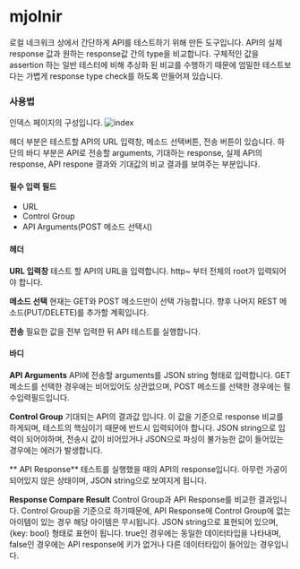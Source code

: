# mjolnir

로컬 네크워크 상에서 간단하게 API를 테스트하기 위해 만든 도구입니다.
API의 실제 response 값과 원하는 response값 간의 type을 비교합니다.
구체적인 값을 assertion 하는 일반 테스터에 비해 추상화 된 비교를 수행하기 때문에 엄밀한 테스트보다는 가볍게 response type check를 하도록 만들어져 있습니다.

### 사용법

인덱스 페이지의 구성입니다.
![index](https://github.com/jamanvo/jamanvo.github.io/blob/master/assets/img/post/mjolnir_index.png)

헤더 부분은 테스트할 API의 URL 입력창, 메소드 선택버튼, 전송 버튼이 있습니다.
하단의 바디 부분은 API로 전송할 arguments, 기대하는 response, 실제 API의 response, API respone 결과와 기대값의 비교 결과를 보여주는 부분입니다.

#### 필수 입력 필드
* URL
* Control Group
* API Arguments(POST 메소드 선택시)

#### 헤더

**URL 입력창**
테스트 할 API의 URL을 입력합니다.
http~ 부터 전체의 root가 입력되어야 합니다.

**메소드 선택**
현재는 GET와 POST 메소드만이 선택 가능합니다.
향후 나머지 REST 메소드(PUT/DELETE)를 추가할 계획입니다. 

**전송**
필요한 값을 전부 입력한 뒤 API 테스트를 실행합니다.

#### 바디

**API Arguments**
API에 전송할 arguments를 JSON string 형태로 입력합니다.
GET 메소드를 선택한 경우에는 비어있어도 상관없으며, POST 메소드를 선택한 경우에는 필수입력필드입니다.

**Control Group**
기대되는 API의 결과값 입니다.
이 값을 기준으로 response 비교를 하게되며, 테스트의 핵심이기 때문에 반드시 입력되어야 합니다.
JSON string으로 입력이 되어야하며, 전송시 값이 비어있거나 JSON으로 파싱이 불가능한 값이 들어있는 경우에는 에러가 발생합니다.

** API Response**
테스트를 실행했을 때의 API의 response입니다.
아무런 가공이 되어있지 않은 상태이며, JSON string으로 보여지게 됩니다.

**Response Compare Result**
Control Group과 API Response를 비교한 결과입니다.
Control Group을 기준으로 하기때문에, API Response에 Control Group에 없는 아이템이 있는 경우 해당 아이템은 무시됩니다.
JSON string으로 표현되어 있으며, {key: bool} 형태로 표현이 됩니다.
true인 경우에는 동일한 데이터타입을 나타내며, false인 경우에는 API response에 키가 없거나 다른 데이터타입이 들어있는 경우입니다.
